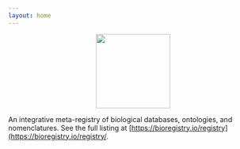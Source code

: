 ```yaml
---
layout: home
---
```

<p align="center">
  <img src="https://raw.githubusercontent.com/bioregistry/bioregistry/main/docs/source/logo.png" height="150">
</p>

An integrative meta-registry of biological databases, ontologies, and nomenclatures. See the full listing
at [https://bioregistry.io/registry](https://bioregistry.io/registry/.

